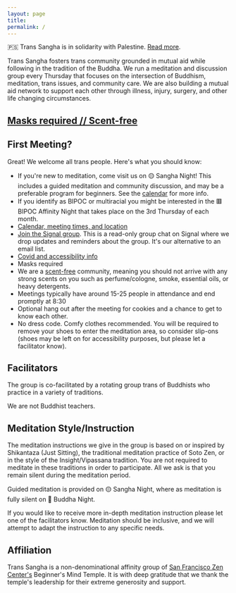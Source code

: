 ```yaml
---
layout: page
title:
permalink: /
---
```


🇵🇸 Trans Sangha is in solidarity with Palestine. [Read more](/palestine). 

Trans Sangha fosters trans community grounded in mutual aid while following in the tradition of the Buddha. We run a meditation and discussion group every Thursday that focuses on the intersection of Buddhism, meditation, trans issues, and community care. We are also building a mutual aid network to support each other through illness, injury, surgery, and other life changing circumstances.

## [Masks required // Scent-free](/accessibility)

## First Meeting?

Great! We welcome all trans people. Here's what you should know:

* If you're new to meditation, come visit us on 🟡 Sangha Night! This includes a guided meditation and community discussion, and may be a preferable program for beginners. See the [calendar](/schedule) for more info. 
* If you identify as BIPOC or multiracial you might be interested in the 🟥 BIPOC Affinity Night that takes place on the 3rd Thursday of each month. 
* [Calendar, meeting times, and location](/schedule)
* [Join the Signal group](/contact). This is a read-only group chat on Signal where we drop updates and reminders about the group. It's our alternative to an email list.
* [Covid and accessibility info](/accessibility)
* Masks required
* We are a [scent-free](/accessibility#accessibility) community, meaning you should not arrive with any strong scents on you such as perfume/cologne, smoke, essential oils, or heavy detergents. 
* Meetings typically have around 15-25 people in attendance and end promptly at 8:30
* Optional hang out after the meeting for cookies and a chance to get to know each other.
* No dress code. Comfy clothes recommended. You will be required to remove your shoes to enter the meditation area, so consider slip-ons (shoes may be left on for accessibility purposes, but please let a facilitator know).

## Facilitators

The group is co-facilitated by a rotating group trans of Buddhists who practice in a variety of traditions. 

We are not Buddhist teachers.

## Meditation Style/Instruction

The meditation instructions we give in the group is based on or inspired by Shikantaza (Just Sitting), the traditional meditation practice of Soto Zen, or in the style of the Insight/Vipassana tradition. You are not required to meditate in these traditions in order to participate. All we ask is that you remain silent during the meditation period. 

Guided meditation is provided on 🟡 Sangha Night, where as meditation is fully silent on 🔷 Buddha Night.

If you would like to receive more in-depth meditation instruction please let one of the facilitators know. Meditation should be inclusive, and we will attempt to adapt the instruction to any specific needs.


## Affiliation 

Trans Sangha is a non-denominational affinity group of [San Francisco Zen Center's](https://www.sfzc.org/) Beginner's Mind Temple. It is with deep gratitude that we thank the temple's leadership for their extreme generosity and support. 



